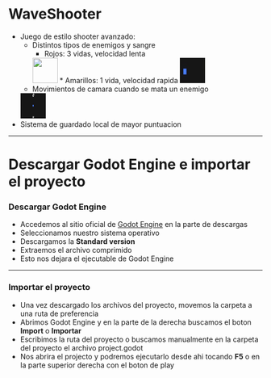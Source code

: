 # WaveShooter
* Juego de estilo shooter avanzado:
  * Distintos tipos de enemigos y sangre
    * Rojos: 3 vidas, velocidad lenta
    <img width="50" height="50" src=https://github.com/MarcoPaoletta/WaveShooter/blob/main/red.gif>
    * Amarillos: 1 vida, velocidad rapida
    <img width="50" height="50" src=https://github.com/MarcoPaoletta/WaveShooter/blob/main/yellow.gif>
  * Movimientos de camara cuando se mata un enemigo 
  <img width="50" height="50" src=https://github.com/MarcoPaoletta/WaveShooter/blob/main/camera.gif>
* Sistema de guardado local de mayor puntuacion

---

# Descargar Godot Engine e importar el proyecto


### Descargar Godot Engine

* Accedemos al sitio oficial de [Godot Engine](https://godotengine.org/download) en la parte de descargas
* Seleccionamos nuestro sistema operativo
* Descargamos la **Standard version**
* Extraemos el archivo comprimido
* Esto nos dejara el ejecutable de Godot Engine

---

### Importar el proyecto

* Una vez descargado los archivos del proyecto, movemos la carpeta a una ruta de preferencia
* Abrimos Godot Engine y en la parte de la derecha buscamos el boton **Import** o **Importar**
* Escribimos la ruta del proyecto o buscamos manualmente en la carpeta del proyecto el archivo project.godot 
* Nos abrira el projecto y podremos ejecutarlo desde ahi tocando **F5** o en la parte superior derecha con el boton de play